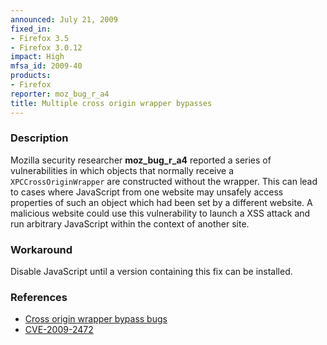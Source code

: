 ```yaml
---
announced: July 21, 2009
fixed_in:
- Firefox 3.5
- Firefox 3.0.12
impact: High
mfsa_id: 2009-40
products:
- Firefox
reporter: moz_bug_r_a4
title: Multiple cross origin wrapper bypasses
---
```


<h3>Description</h3>

<p>Mozilla security researcher <strong>moz_bug_r_a4</strong> reported
a series of vulnerabilities in which objects that normally receive
a <code>XPCCrossOriginWrapper</code> are constructed without the
wrapper.  This can lead to cases where JavaScript from one website may
unsafely access properties of such an object which had been set by a
different website.  A malicious website could use this vulnerability
to launch a XSS attack and run arbitrary JavaScript within the context
of another site.</p>

<h3>Workaround</h3>

<p>Disable JavaScript until a version containing this fix can be
installed.</p>

<h3>References</h3>

<ul>
  <li><a href="https://bugzilla.mozilla.org/buglist.cgi?bug_id=481434,479288,497102">Cross origin wrapper bypass bugs</a></li>
  <li><a class="ex-ref" href="http://cve.mitre.org/cgi-bin/cvename.cgi?name=CVE-2009-2472">CVE-2009-2472</a></li>
</ul>



